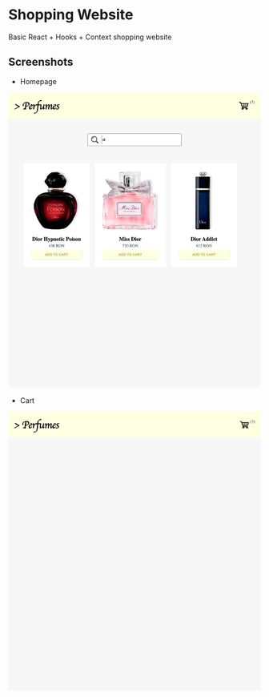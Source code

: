 # Shopping Website

Basic React + Hooks + Context shopping website

## Screenshots

- Homepage

![Hp](src/assets/homepage-demo.png?raw=true "Homepage")

- Cart

![Cart](src/assets/cart-demo.png?raw=true "Cart")

